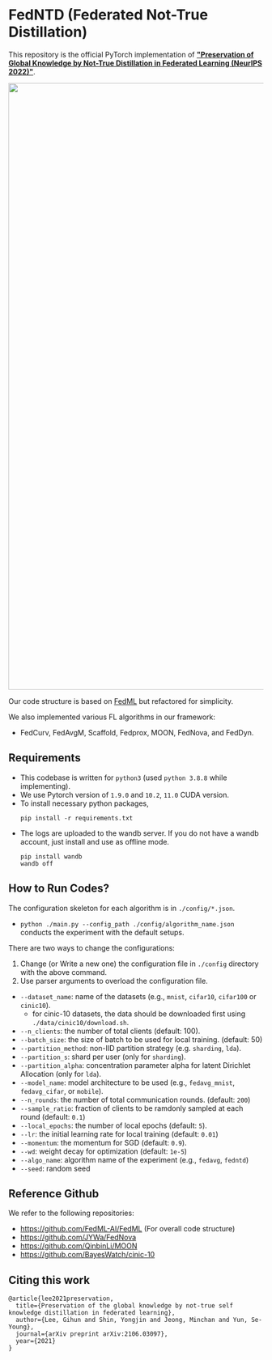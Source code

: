 # FedNTD (Federated Not-True Distillation)

This repository is the official PyTorch implementation of [**"Preservation of Global Knowledge by Not-True Distillation in Federated Learning (NeurIPS 2022)"**](https://openreview.net/forum?id=qw3MZb1Juo).

<img src="./image/fedntd.png" width="1200"/>

Our code structure is based on [FedML](https://doc.fedml.ai/) but refactored for simplicity.

We also implemented various FL algorithms in our framework: 
- FedCurv, FedAvgM, Scaffold, Fedprox, MOON, FedNova, and FedDyn.

## Requirements

- This codebase is written for `python3` (used `python 3.8.8` while implementing).
- We use Pytorch version of `1.9.0` and `10.2`, `11.0` CUDA version.
- To install necessary python packages,  
    ```
    pip install -r requirements.txt
    ```
- The logs are uploaded to the wandb server. If you do not have a wandb account, just install and use as offline mode. 
  ```
  pip install wandb
  wandb off
  ```

## How to Run Codes?

The configuration skeleton for each algorithm is in `./config/*.json`. 
- `python ./main.py --config_path ./config/algorithm_name.json` conducts the experiment with the default setups.

There are two ways to change the configurations:
1. Change (or Write a new one) the configuration file in `./config` directory with the above command.
2. Use parser arguments to overload the configuration file.
- `--dataset_name`: name of the datasets (e.g., `mnist`, `cifar10`, `cifar100` or `cinic10`).
  - for cinic-10 datasets, the data should be downloaded first using `./data/cinic10/download.sh`.
- `--n_clients`: the number of total clients (default: 100).
- `--batch_size`: the size of batch to be used for local training. (default: 50)
- `--partition_method`: non-IID partition strategy (e.g. `sharding`, `lda`).
- `--partition_s`: shard per user (only for `sharding`).
- `--partition_alpha`: concentration parameter alpha for latent Dirichlet Allocation (only for `lda`).
- `--model_name`: model architecture to be used (e.g., `fedavg_mnist`, `fedavg_cifar`, or `mobile`).
- `--n_rounds`: the number of total communication rounds. (default: `200`)
- `--sample_ratio`: fraction of clients to be ramdonly sampled at each round (default: `0.1`)
- `--local_epochs`: the number of local epochs (default: `5`).
- `--lr`: the initial learning rate for local training (default: `0.01`)
- `--momentum`: the momentum for SGD (default: `0.9`).
- `--wd`: weight decay for optimization (default: `1e-5`)
- `--algo_name`: algorithm name of the experiment (e.g., `fedavg`, `fedntd`)
- `--seed`: random seed


## Reference Github

We refer to the following repositories:
- https://github.com/FedML-AI/FedML (For overall code structure)
- https://github.com/JYWa/FedNova
- https://github.com/QinbinLi/MOON
- https://github.com/BayesWatch/cinic-10


## Citing this work

```
@article{lee2021preservation,
  title={Preservation of the global knowledge by not-true self knowledge distillation in federated learning},
  author={Lee, Gihun and Shin, Yongjin and Jeong, Minchan and Yun, Se-Young},
  journal={arXiv preprint arXiv:2106.03097},
  year={2021}
}
```